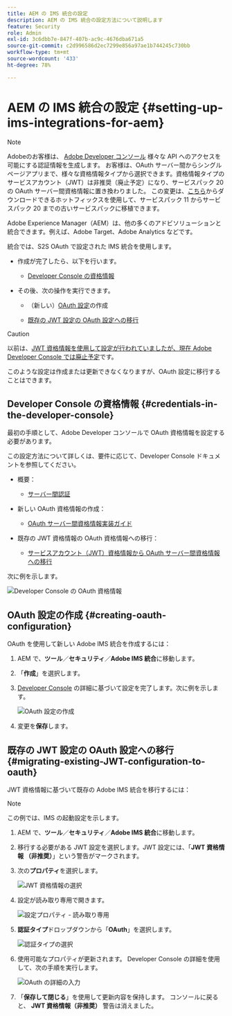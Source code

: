 ```yaml
---
title: AEM の IMS 統合の設定
description: AEM の IMS 統合の設定方法について説明します
feature: Security
role: Admin
exl-id: 3c6dbb7e-847f-407b-ac9c-4676dba671a5
source-git-commit: c2d996586d2ec7299e856a97ae1b744245c730bb
workflow-type: tm+mt
source-wordcount: '433'
ht-degree: 78%

---
```


# AEM の IMS 統合の設定 {#setting-up-ims-integrations-for-aem}


>[!NOTE]
>
>Adobeのお客様は、 [Adobe Developer コンソール](https://developer.adobe.com/console) 様々な API へのアクセスを可能にする認証情報を生成します。 お客様は、OAuth サーバー間からシングルページアプリまで、様々な資格情報タイプから選択できます。資格情報タイプのサービスアカウント（JWT）は非推奨（廃止予定）になり、サービスパック 20 の OAuth サーバー間資格情報に置き換わりました。 この変更は、[こちら](https://experience.adobe.com/#/downloads/content/software-distribution/jp/aem.html?package=/content/software-distribution/jp/details.html/content/dam/aem/public/adobe/packages/cq650/hotfix/ims-jwt-compatibility-package-6.5-1.0.zip)からダウンロードできるホットフィックスを使用して、サービスパック 11 からサービスパック 20 までの古いサービスパックに移植できます。

Adobe Experience Manager（AEM）は、他の多くのアドビソリューションと統合できます。例えば、Adobe Target、Adobe Analytics などです。

統合では、S2S OAuth で設定された IMS 統合を使用します。

* 作成が完了したら、以下を行います。

   * [Developer Console の資格情報](#credentials-in-the-developer-console)

* その後、次の操作を実行できます。

   * （新しい）[OAuth 設定](#creating-oauth-configuration)の作成

   * [既存の JWT 設定の OAuth 設定への移行](#migrating-existing-JWT-configuration-to-oauth)

>[!CAUTION]
>
>以前は、[JWT 資格情報を使用して設定が行われていましたが、現在 Adobe Developer Console では廃止予定](/help/sites-administering/jwt-credentials-deprecation-in-adobe-developer-console.md)です。
>
>このような設定は作成または更新できなくなりますが、OAuth 設定に移行することはできます。

## Developer Console の資格情報 {#credentials-in-the-developer-console}

最初の手順として、Adobe Developer コンソールで OAuth 資格情報を設定する必要があります。

この設定方法について詳しくは、要件に応じて、Developer Console ドキュメントを参照してください。

* 概要：

   * [サーバー間認証](https://developer.adobe.com/developer-console/docs/guides/authentication/ServerToServerAuthentication/)

* 新しい OAuth 資格情報の作成：

   * [OAuth サーバー間資格情報実装ガイド](https://developer.adobe.com/developer-console/docs/guides/authentication/ServerToServerAuthentication/implementation/)

* 既存の JWT 資格情報の OAuth 資格情報への移行：

   * [サービスアカウント（JWT）資格情報から OAuth サーバー間資格情報への移行](https://developer.adobe.com/developer-console/docs/guides/authentication/ServerToServerAuthentication/migration/)

次に例を示します。

![Developer Console の OAuth 資格情報](assets/ims-configuration-developer-console.png)

## OAuth 設定の作成 {#creating-oauth-configuration}

OAuth を使用して新しい Adobe IMS 統合を作成するには：

1. AEM で、**ツール**／**セキュリティ**／**Adobe IMS 統合**&#x200B;に移動します。

1. 「**作成**」を選択します。

1. [Developer Console](https://developer.adobe.com/developer-console/docs/guides/authentication/ServerToServerAuthentication/implementation/) の詳細に基づいて設定を完了します。次に例を示します。

   ![OAuth 設定の作成](assets/ims-create-oauth-configuration.png)

1. 変更を&#x200B;**保存**&#x200B;します。

## 既存の JWT 設定の OAuth 設定への移行 {#migrating-existing-JWT-configuration-to-oauth}

JWT 資格情報に基づいて既存の Adobe IMS 統合を移行するには：

>[!NOTE]
>
>この例では、IMS の起動設定を示します。

1. AEM で、**ツール**／**セキュリティ**／**Adobe IMS 統合**&#x200B;に移動します。

1. 移行する必要がある JWT 設定を選択します。JWT 設定には、「**JWT 資格情報 （非推奨）**」という警告がマークされます。

1. 次の&#x200B;**プロパティ**&#x200B;を選択します。

   ![JWT 資格情報の選択](assets/ims-migrate-jwt-select-configuration.png)

1. 設定が読み取り専用で開きます。

   ![設定プロパティ - 読み取り専用](assets/ims-migrate-jwt-properties-read-only.png)

1. **認証タイプ**&#x200B;ドロップダウンから「**OAuth**」を選択します。

   ![認証タイプの選択](assets/ims-migrate-jwt-authentication-type.png)

1. 使用可能なプロパティが更新されます。 Developer Console の詳細を使用して、次の手順を実行します。

   ![OAuth の詳細の入力](assets/ims-migrate-jwt-complete-oauth-details.png)

1. 「**保存して閉じる**」を使用して更新内容を保持します。
コンソールに戻ると、 **JWT 資格情報（非推奨）** 警告は消えました。
